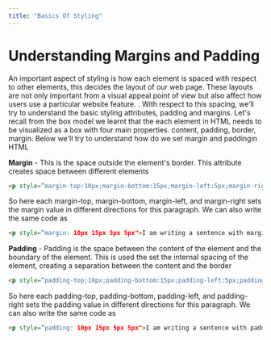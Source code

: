 ```yaml
---
title: "Basics Of Styling"
---
```


# Understanding Margins and Padding

An important aspect of styling is how each element is spaced with respect to other elements, this decides the layout of our web page. 
These layouts are not only important from a visual appeal point of view but also affect how users use a particular website feature. <Add Exampl>. 
With respect to this spacing, we’ll try to understand the basic styling attributes, padding and margins. Let's recall from the box model we learnt that the each element in HTML needs to be visualized as a box with four main properties.
content, padding, border, margin. Below we'll try to understand how do we set margin and paddingin HTML
 
**Margin** - This is the space outside the element's border. This attribute creates space between different elements
```html
<p style=”margin-top:10px;margin-bottom:15px;margin-left:5px;margin-right:5px">I am writing a sentence with margin around it</p>
```
So here each margin-top, margin-bottom, margin-left, and margin-right sets the margin value in different directions for this paragraph. 
We can also write the same code as
```html
<p style=”margin: 10px 15px 5px 5px">I am writing a sentence with margin around it</p>
```
**Padding** - Padding is the space between the content of the element and the boundary of the element. This is used the set the internal spacing of the element, creating a separation between the content and the border
```html
<p style=”padding-top:10px;padding-bottom:15px;padding-left:5px;padding-right:5px">I am writing a sentence with padding around it</p>
```
So here each padding-top, padding-bottom, padding-left, and padding-right sets the padding value in different directions for this paragraph. 
We can also write the same code as
```html
<p style=”padding: 10px 15px 5px 5px">I am writing a sentence with padding around it</p>
```
